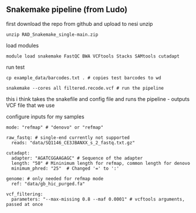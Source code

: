 ## Snakemake pipeline (from Ludo)

first download the repo from github and upload to nesi
unzip
```
unzip RAD_Snakemake_single-main.zip
```

load modules 
```
module load snakemake FastQC BWA VCFtools Stacks SAMtools cutadapt
```

run test
```
cp example_data/barcodes.txt . # copies test barcodes to wd

snakemake --cores all filtered.recode.vcf # run the pipeline
```
this i think takes the snakefile and config file and runs the pipeline - outputs VCF file that we use

configure inputs for my samples
```
mode: "refmap" # "denovo" or "refmap"

raw_fastq: # single-end currently not supported
  reads: "data/SQ1146_CE3JBANXX_s_2_fastq.txt.gz"

cutadapt:
  adapter: "AGATCGGAAGAGC" # Sequence of the adapter
  length: "50" # Mininimum length for refmap, common length for denovo
  minimum_phred: "25"  # Changed '=' to ':'

genome: # only needed for refmap mode
  ref: "data/gb_hic_purged.fa"

vcf_filtering:
  parameters: "--max-missing 0.8 --maf 0.0001" # vcftools arguments, passed at once
```
